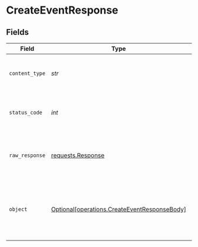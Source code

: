 # CreateEventResponse


## Fields

| Field                                                                                              | Type                                                                                               | Required                                                                                           | Description                                                                                        | Example                                                                                            |
| -------------------------------------------------------------------------------------------------- | -------------------------------------------------------------------------------------------------- | -------------------------------------------------------------------------------------------------- | -------------------------------------------------------------------------------------------------- | -------------------------------------------------------------------------------------------------- |
| `content_type`                                                                                     | *str*                                                                                              | :heavy_check_mark:                                                                                 | HTTP response content type for this operation                                                      |                                                                                                    |
| `status_code`                                                                                      | *int*                                                                                              | :heavy_check_mark:                                                                                 | HTTP response status code for this operation                                                       |                                                                                                    |
| `raw_response`                                                                                     | [requests.Response](https://requests.readthedocs.io/en/latest/api/#requests.Response)              | :heavy_check_mark:                                                                                 | Raw HTTP response; suitable for custom response parsing                                            |                                                                                                    |
| `object`                                                                                           | [Optional[operations.CreateEventResponseBody]](../../models/operations/createeventresponsebody.md) | :heavy_minus_sign:                                                                                 | Event created                                                                                      | {<br/>"event_id": "7f22137a-6911-4ed3-bc36-110f1dde6b66",<br/>"success": true<br/>}                |